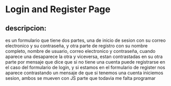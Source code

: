 # Login and Register Page
## descripcion: 
es un formulario que tiene dos partes, una de inicio de sesion con su correo electronico y su contraseña, y otra parte de registro con su nombre completo, nombre de usuario, correo electronico y contraseña, cuando aparece una desaparece la otra y viceversa, estan contrastadas en su otra parte por mensaje que dice que si no tiene una cuenta puede registrarse en el caso del formulario de login, y si estamos en el formulario de register nos aparece contrastando un mensaje de que si tenemos una cuenta iniciemos sesion, ambos se mueven con JS parte que todavia me falta programar
